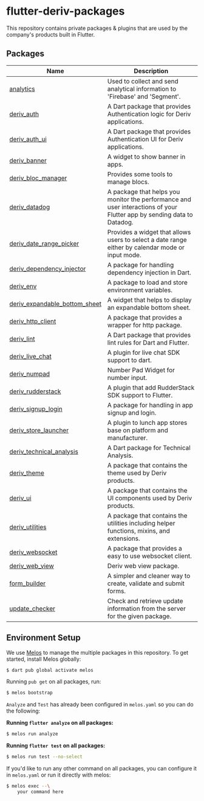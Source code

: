 # flutter-deriv-packages

This repository contains private packages & plugins that are used by the company's products built in Flutter.

## Packages

| Name                                                                      | Description                                                                                                            |
| ------------------------------------------------------------------------- | ---------------------------------------------------------------------------------------------------------------------- |
| [analytics](./packages/analytics)                                         | Used to collect and send analytical information to 'Firebase' and 'Segment'.                                           |
| [deriv_auth](./packages/deriv_auth)                                       | A Dart package that provides Authentication logic for Deriv applications.                                              |
| [deriv_auth_ui](./packages/deriv_auth_ui)                                 | A Dart package that provides Authentication UI for Deriv applications.                                                 |
| [deriv_banner](./packages/deriv_banner)                                   | A widget to show banner in apps.                                                                                       |
| [deriv_bloc_manager](./packages/deriv_bloc_manager)                       | Provides some tools to manage blocs.                                                                                   |
| [deriv_datadog](./packages/deriv_datadog)                                 | A package that helps you monitor the performance and user interactions of your Flutter app by sending data to Datadog. |
| [deriv_date_range_picker](./packages/deriv_date_range_picker)             | Provides a widget that allows users to select a date range either by calendar mode or input mode.                      |
| [deriv_dependency_injector](./packages/deriv_dependency_injector)         | A package for handling dependency injection in Dart.                                                                   |
| [deriv_env](./packages/deriv_env)                                         | A package to load and store environment variables.                                                                     |
| [deriv_expandable_bottom_sheet](./packages/deriv_expandable_bottom_sheet) | A widget that helps to display an expandable bottom sheet.                                                             |
| [deriv_http_client](./packages/deriv_http_client)                         | A package that provides a wrapper for http package.                                                                    |
| [deriv_lint](./packages/deriv_lint)                                       | A Dart package that provides lint rules for Dart and Flutter.                                                          |
| [deriv_live_chat](./packages/deriv_live_chat)                             | A plugin for live chat SDK support to dart.                                                                            |
| [deriv_numpad](./packages/deriv_numpad)                                   | Number Pad Widget for number input.                                                                                    |
| [deriv_rudderstack](./packages/deriv_rudderstack)                         | A plugin that add RudderStack SDK support to Flutter.                                                                  |
| [deriv_signup_login](./packages/deriv_signup_login)                       | A package for handling in app signup and login.                                                                        |
| [deriv_store_launcher](./packages/deriv_store_launcher)                   | A plugin to lunch app stores base on platform and manufacturer.                                                        |
| [deriv_technical_analysis](./packages/deriv_technical_analysis)           | A Dart package for Technical Analysis.                                                                                 |
| [deriv_theme](./packages/deriv_theme)                                     | A package that contains the theme used by Deriv products.                                                              |
| [deriv_ui](./packages/deriv_ui)                                           | A package that contains the UI components used by Deriv products.                                                      |
| [deriv_utilities](./packages/deriv_utilities)                             | A package that contains the utilities including helper functions, mixins, and extensions.                              |
| [deriv_websocket](./packages/deriv_web_socket_client)                     | A package that provides a easy to use websocket client.                                                                |
| [deriv_web_view](./packages/deriv_web_view)                               | Deriv web view package.                                                                                                |
| [form_builder](./packages/form_builder)                                   | A simpler and cleaner way to create, validate and submit forms.                                                        |
| [update_checker](./packages/update_checker)                               | Check and retrieve update information from the server for the given package.                                           |

## Environment Setup

We use [Melos](https://pub.dev/packages/melos) to manage the multiple packages in this repository. To get started, install Melos globally:

```bash
$ dart pub global activate melos
```

Running `pub get` on all packages, run:

```bash
$ melos bootstrap
```

`Analyze` and `Test` has already been configured in `melos.yaml` so you can do the following:

<b>Running `flutter analyze` on all packages:</b>

```bash
$ melos run analyze
```

<b>Running `flutter test` on all packages: </b>

```bash
$ melos run test --no-select
```

If you'd like to run any other command on all packages, you can configure it in `melos.yaml` or run it directly with melos:

```bash
$ melos exec --\
    your command here
``` 



